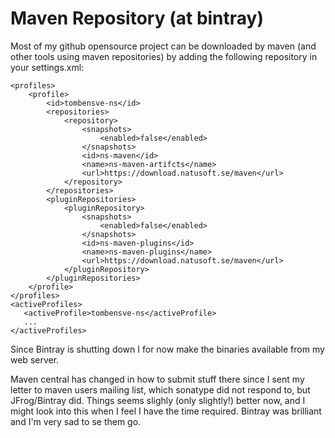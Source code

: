 # Maven Repository (at bintray)

Most of my github opensource project can be downloaded by maven (and other tools using maven repositories) by
adding the following repository in your settings.xml:

    <profiles>
        <profile>
            <id>tombensve-ns</id>
            <repositories>
                <repository>
                    <snapshots>
                        <enabled>false</enabled>
                    </snapshots>
                    <id>ns-maven</id>
                    <name>ns-maven-artifcts</name>
                    <url>https://download.natusoft.se/maven</url>
                </repository>
            </repositories>
            <pluginRepositories>
                <pluginRepository>
                    <snapshots>
                        <enabled>false</enabled>
                    </snapshots>
                    <id>ns-maven-plugins</id>
                    <name>ns-maven-plugins</name>
                    <url>https://download.natusoft.se/maven</url>
                </pluginRepository>
            </pluginRepositories>
        </profile>
    </profiles>
    <activeProfiles>
       <activeProfile>tombensve-ns</activeProfile>
       ...
    </activeProfiles>

Since Bintray is shutting down I for now make the binaries available from my web server. 

Maven central has changed in how to submit stuff there since I sent my letter to maven users mailing list, which sonatype did not respond to, but JFrog/Bintray did.
Things seems slighly (only slightly!) better now, and I might look into this when I feel I have the time required. Bintray was brilliant and I'm very sad to se them go. 
